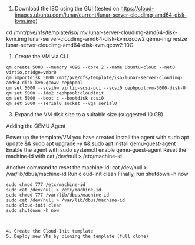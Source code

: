 1. Download the ISO using the GUI (tested on https://cloud-images.ubuntu.com/lunar/current/lunar-server-cloudimg-amd64-disk-kvm.img)

cd /mnt/pve/nfs/template/iso/
mv lunar-server-cloudimg-amd64-disk-kvm.img lunar-server-cloudimg-amd64-disk-kvm.qcow2
qemu-img resize lunar-server-cloudimg-amd64-disk-kvm.qcow2 10G

1. Create the VM via CLI
```
qm create 5000 --memory 4096 --core 2 --name ubuntu-cloud --net0 virtio,bridge=vmbr0
qm importdisk 5000 /mnt/pve/nfs/template/iso/lunar-server-cloudimg-amd64-disk-kvm.qcow2 cephpool
qm set 5000 --scsihw virtio-scsi-pci --scsi0 cephpool:vm-5000-disk-0
qm set 5000 --ide2 cephpool:cloudinit
qm set 5000 --boot c --bootdisk scsi0
qm set 5000 --serial0 socket --vga serial0
```
3. Expand the VM disk size to a suitable size (suggested 10 GB)

Adding the QEMU Agent

Power up the template/VM you have created
Install the agent with sudo apt update && sudo apt upgrade -y && sudo apt install qemu-guest-agent
Enable the agent with sudo systemctl enable qemu-guest-agent
Reset the machine-id with cat /dev/null > /etc/machine-id


Another command to reset the machine-id: cat /dev/null > /var/lib/dbus/machine-id
Run cloud-init clean
Finally, run shutdown -h now
```
sudo chmod 777 /etc/machine-id
sudo cat /dev/null > /etc/machine-id
sudo chmod 777 /var/lib/dbus/machine-id
sudo cat /dev/null > /var/lib/dbus/machine-id
sudo cloud-init clean
sudo shutdown -h now



4. Create the Cloud-Init template 
5. Deploy new VMs by cloning the template (full clone)
